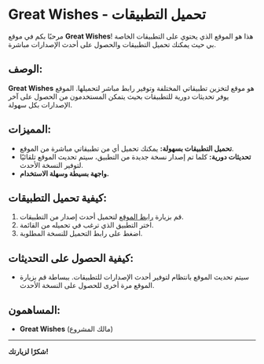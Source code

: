 # Great Wishes - تحميل التطبيقات

مرحبًا بكم في موقع **Great Wishes**! هذا هو الموقع الذي يحتوي على التطبيقات الخاصة بي حيث يمكنك تحميل التطبيقات والحصول على أحدث الإصدارات مباشرة.

## الوصف:
**Great Wishes** هو موقع لتخزين تطبيقاتي المختلفة وتوفير رابط مباشر لتحميلها. الموقع يوفر تحديثات دورية للتطبيقات بحيث يتمكن المستخدمون من الحصول على آخر الإصدارات بكل سهولة.

## المميزات:
- **تحميل التطبيقات بسهولة:** يمكنك تحميل أي من تطبيقاتي مباشرة من الموقع.
- **تحديثات دورية:** كلما تم إصدار نسخة جديدة من التطبيق، سيتم تحديث الموقع تلقائيًا لتوفير النسخة الأحدث.
- **واجهة بسيطة وسهلة الاستخدام.**

## كيفية تحميل التطبيقات:
1. قم بزيارة [رابط الموقع](https://greatwishes.github.io/) لتحميل أحدث إصدار من التطبيقات.
2. اختر التطبيق الذي ترغب في تحميله من القائمة.
3. اضغط على رابط التحميل للنسخة المطلوبة.

## كيفية الحصول على التحديثات:
- سيتم تحديث الموقع بانتظام لتوفير أحدث الإصدارات للتطبيقات. ببساطة قم بزيارة الموقع مرة أخرى للحصول على النسخة الأحدث.
  
## المساهمون:
- **Great Wishes** (مالك المشروع)

---

**شكرًا لزيارتك!**

